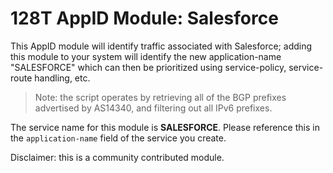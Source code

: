 # 128T AppID Module: Salesforce

This AppID module will identify traffic associated with Salesforce; adding this module to your system will identify the new application-name "SALESFORCE" which can then be prioritized using service-policy, service-route handling, etc.

> Note: the script operates by retrieving all of the BGP prefixes advertised by AS14340, and filtering out all IPv6 prefixes.

The service name for this module is **SALESFORCE**. Please reference this in the `application-name` field of the service you create.

Disclaimer: this is a community contributed module.